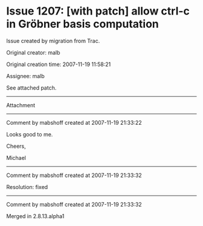 # Issue 1207: [with patch] allow ctrl-c in Gröbner basis computation

Issue created by migration from Trac.

Original creator: malb

Original creation time: 2007-11-19 11:58:21

Assignee: malb

See attached patch.


---

Attachment


---

Comment by mabshoff created at 2007-11-19 21:33:22

Looks good to me.

Cheers,

Michael


---

Comment by mabshoff created at 2007-11-19 21:33:32

Resolution: fixed


---

Comment by mabshoff created at 2007-11-19 21:33:32

Merged in 2.8.13.alpha1

